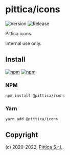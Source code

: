 # pittica/icons

![Version](https://img.shields.io/github/package-json/v/pittica/icons)
![Release](https://img.shields.io/github/v/release/pittica/icons)

Pittica icons.

Internal use only.

## Install

[![npm](https://img.shields.io/npm/v/@pittica/icons)](https://www.npmjs.com/package/@pittica/icons)
[![npm](https://img.shields.io/npm/dm/@pittica/icons)](https://www.npmjs.com/package/@pittica/icons)

### NPM

```shell
npm install @pittica/icons
```

### Yarn

```shell
yarn add @pittica/icons
```

## Copyright

(c) 2020-2022, [Pittica S.r.l.](https://pittica.com).
